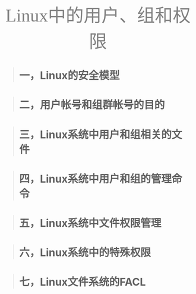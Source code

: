<center><font size=214 face=黑体 color=grey> Linux中的用户、组和权限</font></center>

> # 一，Linux的安全模型 



> # 二，用户帐号和组群帐号的目的 



> # 三，Linux系统中用户和组相关的文件



> # 四，Linux系统中用户和组的管理命令 


> # 五，Linux系统中文件权限管理 


> # 六，Linux系统中的特殊权限



> # 七，Linux文件系统的FACL


